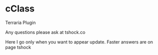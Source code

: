 # cClass
Terraria Plugin 


Any questions please ask at tshock.co

Here I go only when you want to appear update. Faster answers are on page tshock


